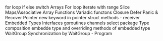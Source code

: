 for loop
if else
switch 
Arrays
For loop iterate with range
Slice
Maps/Associative Array
Functions
Variadic functons
Closure
Defer Panic & Recover
Pointer
new keyword in pointer
struct 
methods - receiver
Embedded Types
Interfaces
goroutines
channels 
select 
package
Type composition embedde type and overriding methods of embedded type
WaitGroup 
Synchronization by WaitGroup - Program










